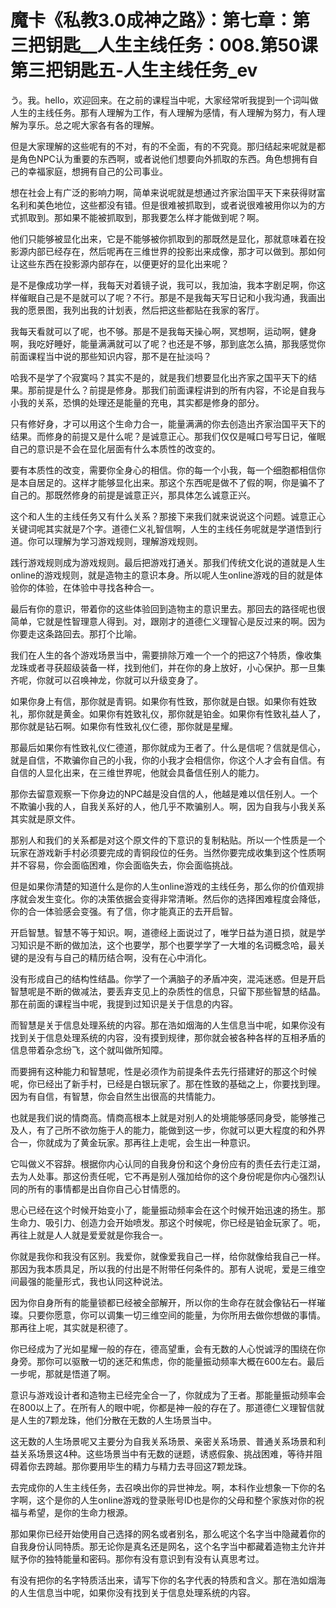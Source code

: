 # 魔卡《私教3.0成神之路》：第七章：第三把钥匙__人生主线任务：008.第50课 第三把钥匙五-人生主线任务_ev

う。我。hello，欢迎回来。在之前的课程当中呢，大家经常听我提到一个词叫做人生的主线任务。那有人理解为工作，有人理解为感情，有人理解为努力，有人理解为享乐。总之呢大家各有各的理解。

但是大家理解的这些呢有的不对，有的不全面，有的不究竟。那归结起来呢就是都是角色NPC认为重要的东西啊，或者说他们想要向外抓取的东西。角色想拥有自己的幸福家庭，想拥有自己的公司事业。

想在社会上有广泛的影响力啊，简单来说呢就是想通过齐家治国平天下来获得财富名利和美色地位，这些都没有错。但是很难被抓取到，或者说很难被用你以为的方式抓取到。那如果不能被抓取到，那我要怎么样才能做到呢？啊。

他们只能够被显化出来，它是不能够被你抓取到的那既然是显化，那就意味着在投影源内部已经存在，然后呢再在三维世界的投影出来成像，那才可以做到。那如何让这些东西在投影源内部存在，以便更好的显化出来呢？

是不是像成功学一样，我每天对着镜子说，我可以，我加油，我本字剧足啊，你这样催眠自己是不是就可以了呢？不行。那是不是我每天写日记和小我沟通，我画出我的愿景图，我列出我的计划表，然后把这些都贴在我家的客厅。

我每天看就可以了呢，也不够。那是不是我每天操心啊，冥想啊，运动啊，健身啊，我吃好睡好，能量满满就可以了呢？也还是不够，那到底怎么搞，那我感觉你前面课程当中说的那些知识内容，那不是在扯淡吗？

哈我不是学了个寂寞吗？其实不是的，就是我们想要显化出齐家之国平天下的结果。那前提是什么？前提是修身。那我们前面课程讲到的所有内容，不论是自我与小我的关系，恐惧的处理还是能量的充电，其实都是修身的部分。

只有修好身，才可以用这个生命力合一，能量满满的你去创造出齐家治国平天下的结果。而修身的前提又是什么呢？是诚意正心。那我们仅仅是喊口号写日记，催眠自己的意识是不会在显化层面有什么本质性的改变的。

要有本质性的改变，需要你全身心的相信。你的每一个小我，每一个细胞都相信你是本自居足的。这样才能够显化出来。那这个东西呢是做不了假的啊，你是骗不了自己的。那既然修身的前提是诚意正兴，那具体怎么诚意正兴。

这个和人生的主线任务又有什么关系？那接下来我们就来说说这个问题。诚意正心关键词呢其实就是7个字。道德仁义礼智信啊，人生的主线任务呢就是学道悟到行道。你可以理解为学习游戏规则，理解游戏规则。

践行游戏规则成为游戏规则。最后把游戏打通关。那我们传统文化说的道就是人生online的游戏规则，就是造物主的意识本身。所以呢人生online游戏的目的就是体验你的体验，在体验中寻找各种合一。

最后有你的意识，带着你的这些体验回到造物主的意识里去。那回去的路径呢也很简单，它就是性智理意人得到。对，跟刚才的道德仁义理智心是反过来的啊。因为你要走这条路回去。那打个比喻。

我们在人生的各个游戏场景当中，需要排除万难一个一个的把这7个特质，像收集龙珠或者寻获超级装备一样，找到他们，并在你的身上放好，小心保护。那一旦集齐呢，你就可以召唤神龙，你就可以升级变身了。

如果你身上有信，那你就是青铜。如果你有性致，那你就是白银。如果你有姓致礼，那你就是黄金。如果你有姓致礼仪，那你就是铂金。如果你有性致礼益人了，那你就是钻石啊。如果你有性致礼仪仁德，那你就是星耀。

那最后如果你有性致礼仪仁德道，那你就成为王者了。什么是信呢？信就是信心，就是自信，不欺骗你自己的小我，你的小我才会相信你，你这个人才会有自信。有自信的人显化出来，在三维世界呢，他就会具备信任别人的能力。

那你去留意观察一下你身边的NPC越是没自信的人，他越是难以信任别人。一个不欺骗小我的人，自我关系好的人，他几乎不欺骗别人。啊，因为自我与小我关系其实就是原文件。

那别人和我们的关系都是对这个原文件的下意识的复制粘贴。所以一个性质是一个玩家在游戏新手村必须要完成的青铜段位的任务。当然你要完成收集到这个性质啊并不容易，你会面临困难，你会面临失去，你会面临挑战。

但是如果你清楚的知道什么是你的人生online游戏的主线任务，那么你的价值观排序就会发生变化。你的决策依据会变得非常清晰。然后你的选择困难程度会降低，你的合一体验感会变强。有了信，你才能真正的去开启智。

开启智慧。智慧不等于知识。啊，道德经上面说过了，唯学日益为道日损，就是学习知识是不断的做加法，这个也要学，那个也要学学了一大堆的名词概念哈，最关键的是没有与自己的精历结合啊，没有在心中消化。

没有形成自己的结构性结晶。你学了一个满脑子的矛盾冲突，混沌迷惑。但是开启智慧呢是不断的做减法，要丢弃支见上的杂质性的信息，只留下那些智慧的结晶。那在前面的课程当中呢，我提到过知识是关于信息的内容。

而智慧是关于信息处理系统的内容。那在浩如烟海的人生信息当中呢，如果你没有找到关于信息处理系统的内容，没有摸到规律，那你就会被各种各样的互相矛盾的信息带着杂念纷飞，这个就叫做所知障。

而要拥有这种能力和智慧呢，性是必须作为前提条件去先行搭建好的那这个时候呢，你已经出了新手村，已经是白银玩家了。那在性致的基础之上，你要找到理。因为有自信，有智慧，你会自然生出很高的共情能力。

也就是我们说的情商高。情商高根本上就是对别人的处境能够感同身受，能够推己及人，有了己所不欲勿施于人的能力，能做到这一步，你就可以更大程度的和外界合一，你就成为了黄金玩家。那再往上走呢，会生出一种意识。

它叫做义不容辞。根据你内心认同的自我身份和这个身份应有的责任去行走江湖，去为人处事。那这份责任呢，它不再是别人强加给你的这个身份呢是你内心强烈认同的所有的事情都是出自你自己心甘情愿的。

思心已经在这个时候开始变小了，能量振动频率会在这个时候开始迅速的扬生。那生命力、吸引力、创造力会开始喷发。那这个时候呢，你已经是铂金玩家了。呃，再往上就是人人就是爱爱就是你我合一。

你就是我你和我没有区别。我爱你，就像爱我自己一样，给你就像给我自己一样。那因为我本质具足，所以我的付出是不附带任何条件的。那有人说呢，爱是三维空间最强的能量形式，我也认同这种说法。

因为你自身所有的能量锁都已经被全部解开，所以你的生命存在就会像钻石一样璀璨。只要你愿意，你可以调集一切三维空间的能量，为你所用去做你想做的事情。那再往上呢，其实就是积德了。

你已经成为了光如星耀一般的存在，德高望重，会有无数的人心悦诚浮的围绕在你身旁。那你可以驱散一切的迷茫和焦虑，你的能量振动频率大概在600左右。最后一步呢，那就是悟道了啊。

意识与游戏设计者和造物主已经完全合一了，你就成为了王者。那能量振动频率会在800以上了。在所有人的眼中呢，你都是神一般的存在了。那道德仁义理智信就是人生的7颗龙珠，他们分散在无数的人生场景当中。

这无数的人生场景呢又主要分为自我关系场景、亲密关系场景、普通关系场景和利益关系场景这4种。这些场景当中有无数的谜题，诱惑假象、挑战困难，等待并阻碍着你去跨越。那你要用毕生的精力与精力去寻回这7颗龙珠。

去完成你的人生主线任务，去召唤出你的异世神龙。啊，本科作业想象一下你的名字啊，这个是你的人生online游戏的登录账号ID也是你的父母和整个家族对你的祝福与希望，是你的生命力根源。

那如果你已经开始使用自己选择的网名或者别名，那么呢这个名字当中隐藏着你的自我身份认同特质。那无论你是真名还是网名，这个名字当中都藏着造物主允许并赋予你的独特能量和密码。那你有没有意识到有没有认真思考过。

有没有把你的名字特质活出来，请写下你的名字代表的特质和含义。那在浩如烟海的人生信息当中呢，如果你没有找到关于信息处理系统的内容。

